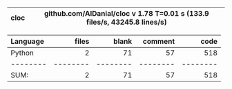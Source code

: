 cloc|github.com/AlDanial/cloc v 1.78  T=0.01 s (133.9 files/s, 43245.8 lines/s)
--- | ---

Language|files|blank|comment|code
:-------|-------:|-------:|-------:|-------:
Python|2|71|57|518
--------|--------|--------|--------|--------
SUM:|2|71|57|518
